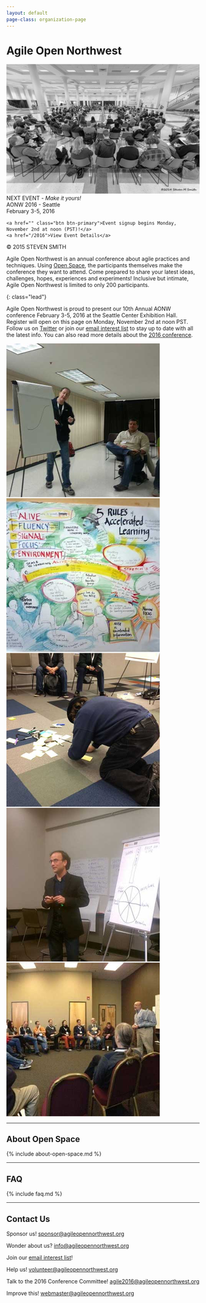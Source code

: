 ```yaml
---
layout: default
page-class: organization-page
---
```


<h1 id="about_us">Agile Open Northwest <small></small></h1>

<div class="banner homepage-banner">
  <img src="/img/circle.jpg" class="background"/>
  <div class="darken"></div>
  <div class="words">
    <div class="attention">NEXT EVENT - <i>Make it yours!</i></div>
    <div class="location">AONW 2016 - Seattle</div>
    <div class="date">February 3-5, 2016</div>

    <a href="" class="btn btn-primary">Event signup begins Monday, November 2nd at noon (PST)!</a>
    <a href="/2016">View Event Details</a>

<!--
    <div>
        <a href="https://www.eventbrite.com/e/agile-open-northwest-2015-registration-13797256967" class="btn btn-primary">Register Now</a>
        <a href="/2016">View Event Details</a>
        <a href="https://www.eventbrite.com/e/agile-open-northwest-2015-registration-13797256967" class="btn btn-primary">Join the Waitlist</a>
        <a href=/2016>View Event Details</a>
    </div>
-->
  </div>
  <div class="attribution">&copy; 2015 STEVEN SMITH</div>
</div>

Agile Open Northwest is an annual conference about agile practices and techniques. Using [Open Space](#about_open_space), the participants themselves make the conference they want to attend. Come prepared to share your latest ideas, challenges, hopes, experiences and experiments! Inclusive but intimate, Agile Open Northwest is limited to only 200 participants.
<!--
In addition to hosting our annual February conference about agile practices and techniques, Agile Open Northwest sponsors and hosts other events that focus on agile topics, use Open Space, and occur in the Northwest United States. One of these is just around the corner!
-->
{: class="lead"}

<div>
<p>Agile Open Northwest is proud to present our 10th Annual AONW conference February 3-5, 2016 at the Seattle Center Exhibition Hall. Register will open
on this page on Monday, November 2nd at noon PST. Follow us on
<a href="http://twitter.com/aonw">Twitter</a> or join our
<a href="mailto:info@AgileOpenNorthwest.org?subject=Please%20add%20me%20to%20the%20AONW%20interest%20list&amp;body=Please%20add%20my%20email%20address%20to%20the%20AONW%20interest%20list!">email interest list</a>
 to stay up to date with all the latest info. You can also read more details about the <a href="/2016">2016 conference</a>.
 </p>
</div>

<div class="faces-5">
  <img src="/img/faces/a.jpg" alt="" class="face" />
  <img src="/img/faces/b.jpg" alt="" class="face" />
  <img src="/img/faces/c.jpg" alt="" class="face" />
  <img src="/img/faces/d.jpg" alt="" class="face" />
  <img src="/img/faces/e.jpg" alt="" class="face" />
</div>

<hr class="section"/>
<h2 id="about_open_space">About Open Space</h2>

{% include about-open-space.md %}


<hr class="section"/>
<h2 id="faq">FAQ</h2>

{% include faq.md %}


<hr class="section"/>
<h2 id="contact_us">Contact Us</h2>

Sponsor us!
[sponsor@agileopennorthwest.org](mailto:sponsor@agileopennorthwest.org)

Wonder about us?
[info@agileopennorthwest.org](mailto:info@agileopennorthwest.org)

Join our
[email interest list](mailto:info@AgileOpenNorthwest.org?subject=Please%20add%20me%20to%20the%20AONW%20interest%20list&amp;body=Please%20add%20my%20email%20address%20to%20the%20AONW%20interest%20list%20so%20I%20can%20be%20the%20first%20to%20hear%20the%20details!)!

Help us!
[volunteer@agileopennorthwest.org](mailto:volunteer@agileopennorthwest.org)

Talk to the 2016 Conference Committee!
[agile2016@agileopennorthwest.org](mailto:agile2016@agileopennorthwest.org)

Improve this!
[webmaster@agileopennorthwest.org](mailto:webmaster@agileopennorthwest.org)
